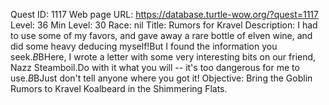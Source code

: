 Quest ID: 1117
Web page URL: https://database.turtle-wow.org/?quest=1117
Level: 36
Min Level: 30
Race: nil
Title: Rumors for Kravel
Description: I had to use some of my favors, and gave away a rare bottle of elven wine, and did some heavy deducing myself!But I found the information you seek.$B$BHere, I wrote a letter with some very interesting bits on our friend, Nazz Steamboil.Do with it what you will -- it's too dangerous for me to use.$B$BJust don't tell anyone where you got it!
Objective: Bring the Goblin Rumors to Kravel Koalbeard in the Shimmering Flats.

